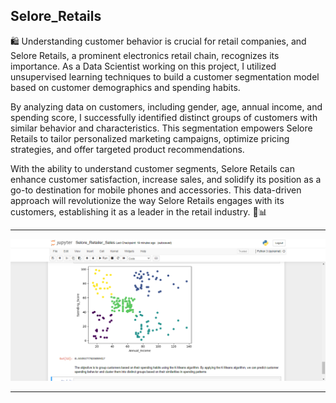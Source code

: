 ## Selore_Retails

🛍️ Understanding customer behavior is crucial for retail companies, and Selore Retails, a prominent electronics retail chain, recognizes its importance. As a Data Scientist working on this project, I utilized unsupervised learning techniques to build a customer segmentation model based on customer demographics and spending habits.

By analyzing data on customers, including gender, age, annual income, and spending score, I successfully identified distinct groups of customers with similar behavior and characteristics. This segmentation empowers Selore Retails to tailor personalized marketing campaigns, optimize pricing strategies, and offer targeted product recommendations.

With the ability to understand customer segments, Selore Retails can enhance customer satisfaction, increase sales, and solidify its position as a go-to destination for mobile phones and accessories. This data-driven approach will revolutionize the way Selore Retails engages with its customers, establishing it as a leader in the retail industry. 🎯📊

<hr>

![My Image](aasets/img1.png)

<hr>

<br>

<br>
